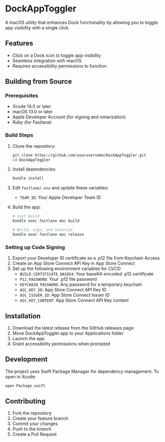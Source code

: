# DockAppToggler

A macOS utility that enhances Dock functionality by allowing you to toggle app visibility with a single click.

## Features

- Click on a Dock icon to toggle app visibility
- Seamless integration with macOS
- Requires accessibility permissions to function

## Building from Source

### Prerequisites

- Xcode 14.0 or later
- macOS 13.0 or later
- Apple Developer Account (for signing and notarization)
- Ruby (for Fastlane)

### Build Steps

1. Clone the repository:
   ```bash
   git clone https://github.com/yourusername/DockAppToggler.git
   cd DockAppToggler
   ```

2. Install dependencies:
   ```bash
   bundle install
   ```

3. Edit `fastlane/.env` and update these variables:
   - `TEAM_ID`: Your Apple Developer Team ID

4. Build the app:
   ```bash
   # Just build
   bundle exec fastlane mac build
   
   # Build, sign, and notarize
   bundle exec fastlane mac release
   ```

### Setting up Code Signing

1. Export your Developer ID certificate as a .p12 file from Keychain Access
2. Create an App Store Connect API Key in App Store Connect
3. Set up the following environment variables for CI/CD:
   - `BUILD_CERTIFICATE_BASE64`: Your base64-encoded .p12 certificate
   - `P12_PASSWORD`: Your .p12 file password
   - `KEYCHAIN_PASSWORD`: Any password for a temporary keychain
   - `ASC_KEY_ID`: App Store Connect API Key ID
   - `ASC_ISSUER_ID`: App Store Connect Issuer ID
   - `ASC_KEY_CONTENT`: App Store Connect API Key content

## Installation

1. Download the latest release from the GitHub releases page
2. Move DockAppToggler.app to your Applications folder
3. Launch the app
4. Grant accessibility permissions when prompted

## Development

The project uses Swift Package Manager for dependency management. To open in Xcode:

```bash
open Package.swift
```

## Contributing

1. Fork the repository
2. Create your feature branch
3. Commit your changes
4. Push to the branch
5. Create a Pull Request